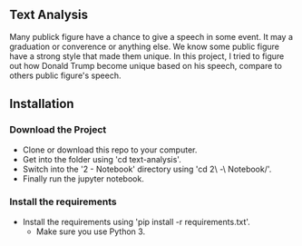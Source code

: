 Text Analysis
------------------

Many publick figure have a chance to give a speech in some event. It may a graduation or converence or anything else. We know some public figure have a strong style that made them unique. In this project, I tried to figure out how Donald Trump become unique based on his speech, compare to others public figure's speech.

Installation
------------------

### Download the Project
* Clone or download this repo to your computer.
* Get into the folder using 'cd text-analysis'.
* Switch into the '2 - Notebook' directory using 'cd 2\ -\ Notebook/'.
* Finally run the jupyter notebook.

### Install the requirements
* Install the requirements using 'pip install -r requirements.txt'.
    * Make sure you use Python 3.

